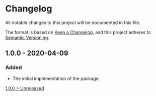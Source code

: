 # Changelog
All notable changes to this project will be documented in this file.

The format is based on [Keep a Changelog](https://keepachangelog.com/en/1.0.0/),
and this project adheres to [Semantic Versioning](https://semver.org/spec/v2.0.0.html).

## 1.0.0 - 2020-04-09
### Added
- The initial implementation of the package.

[1.0.0 > Unreleased](https://github.com/grizz-it/storage/compare/1.0.0...HEAD)
